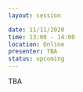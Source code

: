 ```yaml
---
layout: session

date: 11/11/2020
time: 13:00 - 14:00
location: Online
presenter: TBA
status: upcoming
---
```

TBA